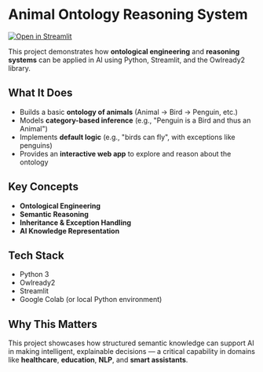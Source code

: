 # Animal Ontology Reasoning System
[![Open in Streamlit](https://static.streamlit.io/badges/streamlit_badge_black_white.svg)](https://moyofadiya.streamlit.app/animal-ontology)

This project demonstrates how **ontological engineering** and **reasoning systems** can be applied in AI using Python, Streamlit, and the Owlready2 library.

## What It Does
- Builds a basic **ontology of animals** (Animal → Bird → Penguin, etc.)
- Models **category-based inference** (e.g., "Penguin is a Bird and thus an Animal")
- Implements **default logic** (e.g., "birds can fly", with exceptions like penguins)
- Provides an **interactive web app** to explore and reason about the ontology

## Key Concepts
- **Ontological Engineering**
- **Semantic Reasoning**
- **Inheritance & Exception Handling**
- **AI Knowledge Representation**

## Tech Stack
- Python 3
- Owlready2
- Streamlit
- Google Colab (or local Python environment)

## Why This Matters
This project showcases how structured semantic knowledge can support AI in making intelligent, explainable decisions — a critical capability in domains like **healthcare**, **education**, **NLP**, and **smart assistants**.
